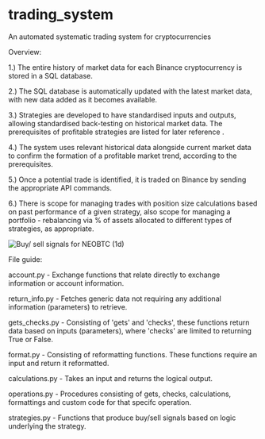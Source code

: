 # trading_system
An automated systematic trading system for cryptocurrencies

Overview:

1.) The entire history of market data for each Binance cryptocurrency is stored in a SQL database.

2.) The SQL database is automatically updated with the latest market data, with new data added as it becomes available.

3.) Strategies are developed to have standardised inputs and outputs, allowing standardised back-testing on historical market data.
The prerequisites of profitable strategies are listed for later reference .

4.) The system uses relevant historical data alongside current market data to confirm the formation of a profitable market trend, according to the prerequisites.

5.) Once a potential trade is identified, it is traded on Binance by sending the appropriate API commands.

6.) There is scope for managing trades with position size calculations based on past performance of a given strategy,
    also scope for managing a portfolio - rebalancing via % of assets allocated to different types of strategies, as appropriate.


![Buy/ sell signals for NEOBTC (1d)](http://u.cubeupload.com/henryp/NEOBTC1dSignals.png)

File guide: 

account.py - Exchange functions that relate directly to exchange information or account information.

return_info.py - Fetches generic data not requiring any additional information (parameters) to retrieve.

gets_checks.py - Consisting of 'gets' and 'checks', these functions return data based on inputs (parameters), where 'checks' are limited to returning True or False.

format.py - Consisting of reformatting functions. These functions require an input and return it reformatted. 

calculations.py - Takes an input and returns the logical output. 

operations.py - Procedures consisting of gets, checks, calculations, formattings and custom code for that specifc operation. 

strategies.py - Functions that produce buy/sell signals based on logic underlying the strategy.
